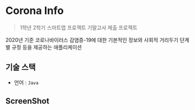 # Corona Info
> 1학년 2학기 스마트앱 프로젝트 기말고사 제출 프로젝트

2020년 기준 코로나바이러스 감염증-19에 대한 기본적인 정보와 사회적 거리두기 단계별 규정 등을 제공하는 애플리케이션

## 기술 스택
- 언어 : `Java`

## ScreenShot


